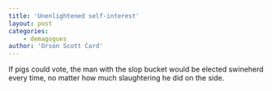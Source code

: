 ```yaml
---
title: 'Unenlightened self-interest'
layout: post
categories:
    - demagogues
author: 'Orson Scott Card'
---
```


If pigs could vote, the man with the slop bucket would be elected swineherd every time, no matter how much slaughtering he did on the side.